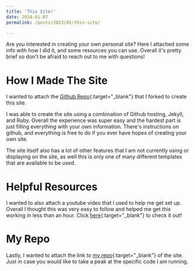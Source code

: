 ```yaml
---
title: 'This Site!'
date: 2024-01-07
permalink: /posts/2023/01/this-site/

---
```


Are you interested in creating your own personal site? Here I attached some info with how I did it, and some resources you can use. Overall it's pretty brief so don't be afraid to reach out to me with questions!

How I Made The Site
======

I wanted to attach the [Github Repo](https://github.com/academicpages/academicpages.github.io){:target="_blank"} that I forked to create this site. 

I was able to create the site using a combination of Github hosting, Jekyll, and Ruby. Overall the experience was super easy and the hardest part is just filling everything with your own information. There's instructions on github, and everything is free to do if you ever have hopes of creating your own site. 

The site itself also has a lot of other features that I am not currently using or displaying on the site, as well this is only one of many different templates that are available to be used. 


Helpful Resources
======
I wanted to also attach a youtube video that I used to help me get set up. Overall I thought this was very easy to follow and helped me get this working in less than an hour. Click [here](https://www.youtube.com/watch?v=8lJhXJCUYCc){:target="_blank"} to check it out!


My Repo
======
Lastly, I wanted to attach the link to [my repo](https://github.com/jacobhellenbrand/jacobhellenbrand.github.io){:target="_blank"} of the site. Just in case you would like to take a peak at the specific code I am running. 